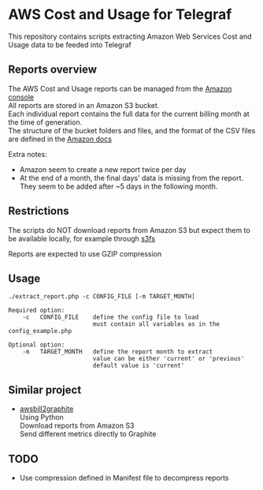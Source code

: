 # AWS Cost and Usage for Telegraf

This repository contains scripts extracting Amazon Web Services Cost and Usage data
to be feeded into Telegraf

## Reports overview

The AWS Cost and Usage reports can be managed from the
[Amazon console](https://console.aws.amazon.com/billing/home#/reports)  
All reports are stored in an Amazon S3 bucket.  
Each individual report contains the full data for the current billing month at the time of generation.  
The structure of the bucket folders and files, and the format of the CSV files are defined in the
[Amazon docs](http://docs.aws.amazon.com/awsaccountbilling/latest/aboutv2/billing-reports.html#enhanced-organization)

Extra notes:
- Amazon seem to create a new report twice per day
- At the end of a month, the final days' data is missing from the report.  
They seem to be added after ~5 days in the following month.

## Restrictions
The scripts do NOT download reports from Amazon S3 but expect them to be available locally,
for example through [s3fs](https://github.com/s3fs-fuse/s3fs-fuse)

Reports are expected to use GZIP compression

## Usage
```
./extract_report.php -c CONFIG_FILE [-m TARGET_MONTH]

Required option:
    -c   CONFIG_FILE    define the config file to load
                        must contain all variables as in the config_example.php

Optional option:
    -m   TARGET_MONTH   define the report month to extract
                        value can be either 'current' or 'previous'
                        default value is 'current'
```

## Similar project

- [awsbill2graphite](https://github.com/danslimmon/awsbill2graphite)  
Using Python  
Download reports from Amazon S3  
Send different metrics directly to Graphite

## TODO

- Use compression defined in Manifest file to decompress reports
